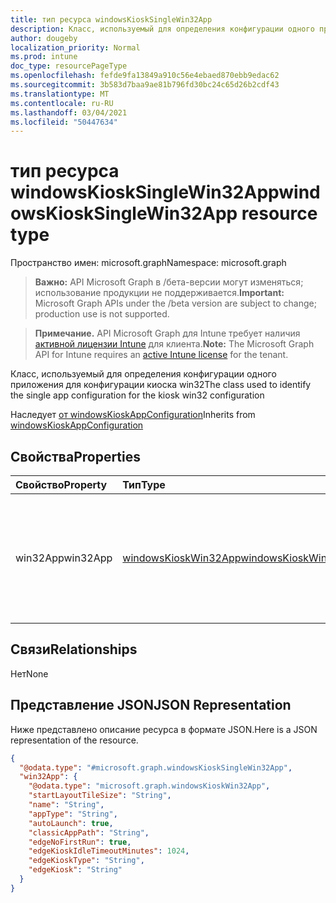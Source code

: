 ```yaml
---
title: тип ресурса windowsKioskSingleWin32App
description: Класс, используемый для определения конфигурации одного приложения для конфигурации киоска win32
author: dougeby
localization_priority: Normal
ms.prod: intune
doc_type: resourcePageType
ms.openlocfilehash: fefde9fa13849a910c56e4ebaed870ebb9edac62
ms.sourcegitcommit: 3b583d7baa9ae81b796fd30bc24c65d26b2cdf43
ms.translationtype: MT
ms.contentlocale: ru-RU
ms.lasthandoff: 03/04/2021
ms.locfileid: "50447634"
---
```

# <a name="windowskiosksinglewin32app-resource-type"></a><span data-ttu-id="8814b-103">тип ресурса windowsKioskSingleWin32App</span><span class="sxs-lookup"><span data-stu-id="8814b-103">windowsKioskSingleWin32App resource type</span></span>

<span data-ttu-id="8814b-104">Пространство имен: microsoft.graph</span><span class="sxs-lookup"><span data-stu-id="8814b-104">Namespace: microsoft.graph</span></span>

> <span data-ttu-id="8814b-105">**Важно:** API Microsoft Graph в /бета-версии могут изменяться; использование продукции не поддерживается.</span><span class="sxs-lookup"><span data-stu-id="8814b-105">**Important:** Microsoft Graph APIs under the /beta version are subject to change; production use is not supported.</span></span>

> <span data-ttu-id="8814b-106">**Примечание.** API Microsoft Graph для Intune требует наличия [активной лицензии Intune](https://go.microsoft.com/fwlink/?linkid=839381) для клиента.</span><span class="sxs-lookup"><span data-stu-id="8814b-106">**Note:** The Microsoft Graph API for Intune requires an [active Intune license](https://go.microsoft.com/fwlink/?linkid=839381) for the tenant.</span></span>

<span data-ttu-id="8814b-107">Класс, используемый для определения конфигурации одного приложения для конфигурации киоска win32</span><span class="sxs-lookup"><span data-stu-id="8814b-107">The class used to identify the single app configuration for the kiosk win32 configuration</span></span>


<span data-ttu-id="8814b-108">Наследует [от windowsKioskAppConfiguration](../resources/intune-deviceconfig-windowskioskappconfiguration.md)</span><span class="sxs-lookup"><span data-stu-id="8814b-108">Inherits from [windowsKioskAppConfiguration](../resources/intune-deviceconfig-windowskioskappconfiguration.md)</span></span>

## <a name="properties"></a><span data-ttu-id="8814b-109">Свойства</span><span class="sxs-lookup"><span data-stu-id="8814b-109">Properties</span></span>
|<span data-ttu-id="8814b-110">Свойство</span><span class="sxs-lookup"><span data-stu-id="8814b-110">Property</span></span>|<span data-ttu-id="8814b-111">Тип</span><span class="sxs-lookup"><span data-stu-id="8814b-111">Type</span></span>|<span data-ttu-id="8814b-112">Описание</span><span class="sxs-lookup"><span data-stu-id="8814b-112">Description</span></span>|
|:---|:---|:---|
|<span data-ttu-id="8814b-113">win32App</span><span class="sxs-lookup"><span data-stu-id="8814b-113">win32App</span></span>|[<span data-ttu-id="8814b-114">windowsKioskWin32App</span><span class="sxs-lookup"><span data-stu-id="8814b-114">windowsKioskWin32App</span></span>](../resources/intune-deviceconfig-windowskioskwin32app.md)|<span data-ttu-id="8814b-115">Это приложение win32, которое будет доступно для запуска использования в режиме киоска</span><span class="sxs-lookup"><span data-stu-id="8814b-115">This is the win32 app that will be available to launch use while in Kiosk Mode</span></span>|

## <a name="relationships"></a><span data-ttu-id="8814b-116">Связи</span><span class="sxs-lookup"><span data-stu-id="8814b-116">Relationships</span></span>
<span data-ttu-id="8814b-117">Нет</span><span class="sxs-lookup"><span data-stu-id="8814b-117">None</span></span>

## <a name="json-representation"></a><span data-ttu-id="8814b-118">Представление JSON</span><span class="sxs-lookup"><span data-stu-id="8814b-118">JSON Representation</span></span>
<span data-ttu-id="8814b-119">Ниже представлено описание ресурса в формате JSON.</span><span class="sxs-lookup"><span data-stu-id="8814b-119">Here is a JSON representation of the resource.</span></span>
<!-- {
  "blockType": "resource",
  "@odata.type": "microsoft.graph.windowsKioskSingleWin32App"
}
-->
``` json
{
  "@odata.type": "#microsoft.graph.windowsKioskSingleWin32App",
  "win32App": {
    "@odata.type": "microsoft.graph.windowsKioskWin32App",
    "startLayoutTileSize": "String",
    "name": "String",
    "appType": "String",
    "autoLaunch": true,
    "classicAppPath": "String",
    "edgeNoFirstRun": true,
    "edgeKioskIdleTimeoutMinutes": 1024,
    "edgeKioskType": "String",
    "edgeKiosk": "String"
  }
}
```




